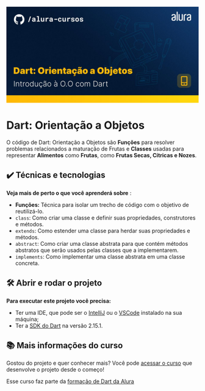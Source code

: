 ![Thumbnail GitHub](/header.jpg)

# Dart: Orientação a Objetos


O código de Dart: Orientação a Objetos  são **Funções** para resolver problemas relacionados a maturação de Frutas e **Classes** usadas para representar **Alimentos** como **Frutas**, como **Frutas Secas, Cítricas e Nozes**.

## ✔️ Técnicas e tecnologias

**Veja mais de perto o que você aprenderá sobre** :
- **Funções:** Técnica para isolar um trecho de código com o objetivo de reutilizá-lo.
- `class`: Como criar uma classe e definir suas propriedades, construtores e métodos.
- `extends`: Como estender uma classe para herdar suas propriedades e métodos.
- `abstract`: Como criar uma classe abstrata para que contém métodos abstratos que serão usados pelas classes que a implementarem.
- `implements`: Como implementar uma classe abstrata em uma classe concreta.

## 🛠️ Abrir e rodar o projeto

**Para executar este projeto você precisa:**

- Ter uma IDE, que pode ser o  [IntelliJ](https://www.jetbrains.com/idea/download/) ou o [VSCode](https://code.visualstudio.com/) instalado na sua máquina;
- Ter a [SDK do Dart](https://dart.dev/get-dart/archive) na versão 2.15.1.


## 📚 Mais informações do curso

Gostou do projeto e quer conhecer mais? Você pode [acessar o curso](TODO) que desenvolve o projeto desde o começo!

Esse curso faz parte da [formação de Dart da Alura](https://cursos.alura.com.br/formacao-dart)
